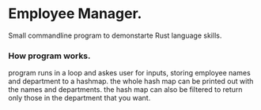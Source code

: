 # Employee Manager.

Small commandline program to demonstarte Rust language skills.

### How program works.
program runs in a loop and askes user for inputs, storing employee names and department to a hashmap. 
the whole hash map can be printed out with the names and departments.
the hash map can also be filtered to return only those in the department that you want.
